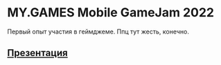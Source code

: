 # MY.GAMES Mobile GameJam 2022

Первый опыт участия в геймджеме. Ппц тут жесть, конечно.

## [Презентация](https://docs.google.com/presentation/d/1A8kEKtE0OJmhRImxBYdv9cvAPsVUvOgB/edit#slide=id.p7)
